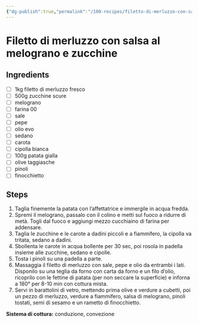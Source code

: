 ```yaml
---
{"dg-publish":true,"permalink":"/100-recipes/filetto-di-merluzzo-con-salsa-al-melograno-e-zucchine/"}
---
```


# Filetto di merluzzo con salsa al melograno e zucchine
## Ingredients
- [ ] 1kg filetto di merluzzo fresco
- [ ] 500g zucchine scure
- [ ] melograno
- [ ] farina 00
- [ ] sale
- [ ] pepe
- [ ] olio evo
- [ ] sedano
- [ ] carota
- [ ] cipolla bianca
- [ ] 100g patata gialla
- [ ] olive taggiasche
- [ ] pinoli
- [ ] finocchietto
## Steps
1. Taglia finemente la patata con l’affettatrice e immergile in acqua fredda.
2. Spremi il melograno, passalo con il colino e metti sul fuoco a ridurre di metà. Togli dal fuoco e aggiungi mezzo cucchiaino di farina per addensare.
3. Taglia le zucchine e le carote a dadini piccoli e a fiammifero, la cipolla va tritata, sedano a dadini.
4. Sbollenta le carote in acqua bollente per 30 sec, poi rosola in padella insieme alle zucchine, sedano e cipolle.
5. Tosta i pinoli su una padella a parte.
6. Massaggia il filetto di merluzzo con sale, pepe e olio da entrambi i lati. Disponilo su una teglia da forno con carta da forno e un filo d’olio, ricoprilo con le fettine di patata (per non seccare la superficie) e inforna a 180° per 8-10 min con cottura mista.
7. Servi in barattolini di vetro, mettendo prima olive e verdure a cubetti, poi un pezzo di merluzzo, verdure a fiammifero, salsa di melograno, pinoli tostati, semi di sesamo e un rametto di finocchietto.

**Sistema di cottura:** conduzione, convezione